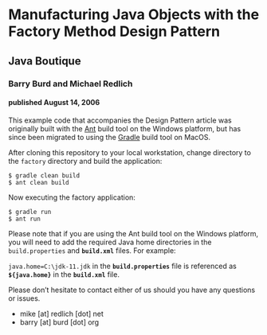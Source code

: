 # Manufacturing Java Objects with the Factory Method Design Pattern

## Java Boutique

### Barry Burd and Michael Redlich

#### published August 14, 2006

This example code that accompanies the Design Pattern article was originally built with the [Ant](http://ant.apache.org/) build tool on the Windows platform, but has since been migrated to using the [Gradle](https://gradle.org/) build tool on MacOS.

After cloning this repository to your local workstation, change directory to the <code>factory</code></strong> directory and build the application:

```
$ gradle clean build
$ ant clean build
```

Now executing the factory application:

```
$ gradle run
$ ant run
```

Please note that if you are using the Ant build tool on the Windows platform, you will need to add the required Java home directories in the <code>build.properties</code></strong> and <strong><code>build.xml</code></strong> files. For example:

<code>java.home=C:\\jdk-11.jdk</code></strong> in the <strong><code>build.properties</code></strong> file is referenced as <strong><code>${java.home}</code></strong> in the <strong><code>build.xml</code></strong> file.

Please don’t hesitate to contact either of us should you have any questions or issues.

*   mike [at] redlich [dot] net
*   barry [at] burd [dot] org
